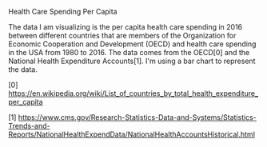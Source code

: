 Health Care Spending Per Capita

The data I am visualizing is the per capita health care spending in 2016 between different countries that are members of the Organization for Economic Cooperation and Development (OECD) and health care spending in the USA from 1980 to 2016. The data comes from the OECD[0] and the National Health Expenditure Accounts[1]. I'm using a bar chart to represent the data.


[0] https://en.wikipedia.org/wiki/List_of_countries_by_total_health_expenditure_per_capita

[1] https://www.cms.gov/Research-Statistics-Data-and-Systems/Statistics-Trends-and-Reports/NationalHealthExpendData/NationalHealthAccountsHistorical.html
